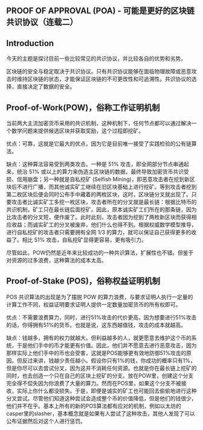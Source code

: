 ## PROOF OF APPROVAL (POA) - 可能是更好的区块链共识协议（连载二）

## Introduction
今天的主题是探讨目前一些比较常见的共识协议，并比较各自的优势和劣势。

区块链的安全与稳定取决于共识协议。只有共识协议能够在面临物理故障或恶意攻击时维持区块链的状态，才能保证区块链的不可更改性和可追溯性。共识协议的选择，直接决定了数据的安全。


## Proof-of-Work(POW)，俗称工作证明机制

当前两大主流加密货币采用的共识机制，这种机制下，任何节点都可以通过解决一个数学问题来提供候选区块并获取奖励，这个过程即挖矿。

优点：可靠，这就是它最大的优点，因为它是目前唯一接受了实践检验的公有链算法。

缺点：这种算法容易受到两类攻击。一种是 51% 攻击，即全网部分节点串通起来，统治 51% 或以上的算力来伪造主区块链的数据，最终导致加密货币共识受损、信用崩盘；另一种就是自私挖矿 (Selfish Mining)，即恶意攻击者在挖到新区块后不进行广播，而其他诚实矿工继续在旧区块基础上进行挖矿。等到攻击者挖到第二枚区块后便会同时公布手中藏着的两枚区块，这时，区块链分叉就出现了。只要攻击者比诚实矿工多挖一枚区块，攻击者所在的分叉就是最长链：根据比特币的共识机制，矿工只在最长链后面挖矿。因此，原本诚实矿工们所在的那条链，因为比攻击者的分叉短，便作废了。此时此刻，攻击者因为挖到了两枚新区块而获得相应收益；而诚实矿工的分叉被废弃，他们什么也得不到。根据权威数学模型推导，进行自私挖矿的攻击者只需要拥有全网 1/3 的算力，就可以保证自己获得更多的收益了。相比 51% 攻击，自私挖矿显得更容易，更有吸引力。

尽管如此，POW仍然是近年来比较成功的一种共识算法，扩展性也不错。但鉴于对资源的过多浪费，这种算法的成本太高。


## Proof-of-Stake (POS)，俗称权益证明机制

POS 共识算法的出现是为了摆脱 POW 的算力浪费，与要求证明人执行一定量的计算工作不同，权益证明要求证明人提供一定数量加密货币的所有权即可。

优点：不需要浪费算力，同时，进行51%攻击的代价更高，因为想要进行51%攻击的话，你得拥有51%的货币。也就是说，这东西越值钱，攻击的成本就越高。

缺点：钱越多，拥有的权力就越大。但利益越多的人，就更愿意去维护这个币的系统，于是他们手中的币才能更有价值。因此，他们并不愿意去进行恶意攻击，因为那样实际上他们手中的币也会受害，这就是POS能够更有效地防御51%攻击的原因。但反过来讲，钱越少责任越小。假设你只有1%的钱，你成功的概率只有1%，但是你尽可以去尝试分叉，因为这并不消耗任何资源。也就是你在最长链上挖矿的同时，也去创造一个只在自己的区块上挖矿的分支。放在POW里，创建这个分支完全得不偿失因为你浪费了大量的算力。然而在POS里，如果这个分支不被接收，实际上你什么都没损失。于是，即便是诚实的矿工也可能回去偷偷地进行这种分叉尝试。尽管他们知道这种尝试会造成整个币的价值降低，但是他们的钱很少，他们并不在乎。基本上所有的新的POS算法都有应对的机制，例如以太坊的casper里的slasher，基本概念就是如果有人尝试了这种攻击，其他人发现了可以公布证据然后对这个人进行惩罚。